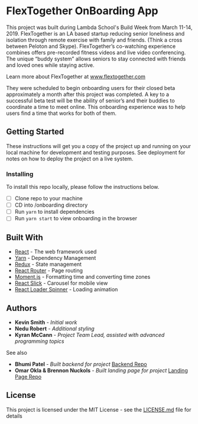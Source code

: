 # FlexTogether OnBoarding App

This project was built during Lambda School's Build Week from March 11-14, 2019. FlexTogether is an LA based startup reducing senior loneliness and isolation through remote exercise with family and friends. (Think a cross between Peloton and Skype). FlexTogether’s co-watching experience combines offers pre-recorded fitness videos and live video conferencing. The unique “buddy system” allows seniors to stay connected with friends and loved ones while staying active.

Learn more about FlexTogether at www.flextogether.com

They were scheduled to begin onboarding users for their closed beta approximately a month after this project was completed. A key to a successful beta test will be the ability of senior’s and their buddies to coordinate a time to meet online. This onboarding experience was to help users find a time that works for both of them.

## Getting Started

These instructions will get you a copy of the project up and running on your local machine for development and testing purposes. See deployment for notes on how to deploy the project on a live system.

### Installing

To install this repo locally, please follow the instructions below.

- [ ] Clone repo to your machine
- [ ] CD into /onboarding directory
- [ ] Run `yarn` to install dependencies
- [ ] Run `yarn start` to view onboarding in the browser

## Built With

* [React](https://reactjs.org/) - The web framework used
* [Yarn](https://yarnpkg.com/) - Dependency Management
* [Redux](https://redux.js.org/) - State management
* [React Router](https://reacttraining.com/react-router/) - Page routing
* [Moment.js](https://momentjs.com/) - Formatting time and converting time zones
* [React Slick](https://react-slick.neostack.com/) - Carousel for mobile view
* [React Loader Spinner](https://mhnpd.github.io/react-loader-spinner/) - Loading animation


## Authors

* **Kevin Smith** - *Initial work*
* **Nedu Robert** - *Additional styling*
* **Kyran McCann** - *Project Team Lead, assisted with advanced programming topics*

See also 

* **Bhumi Patel** - *Built backend for project* [Backend Repo](https://github.com/lbw-flextogether/backend)
* **Omar Okla & Brennon Nuckols** - *Built landing page for project* [Landing Page Repo](https://github.com/lbw-flextogether/landing)

## License

This project is licensed under the MIT License - see the [LICENSE.md](LICENSE.md) file for details